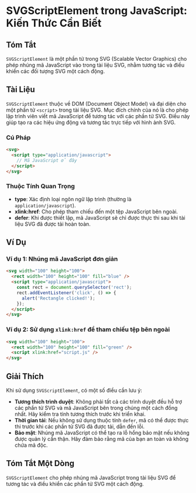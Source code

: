 <!--
Meta Description: # SVGScriptElement trong JavaScript: Kiến Thức Cần Biết ## Tóm Tắt `SVGScriptElement` là một phần tử trong SVG (Scalable Vector Graphics) cho phép nhú...
Meta Keywords: svg, javascript, một, 100, các
-->

# SVGScriptElement trong JavaScript: Kiến Thức Cần Biết

## Tóm Tắt
`SVGScriptElement` là một phần tử trong SVG (Scalable Vector Graphics) cho phép nhúng mã JavaScript vào trong tài liệu SVG, nhằm tương tác và điều khiển các đối tượng SVG một cách động.

## Tài Liệu
`SVGScriptElement` thuộc về DOM (Document Object Model) và đại diện cho một phần tử `<script>` trong tài liệu SVG. Mục đích chính của nó là cho phép lập trình viên viết mã JavaScript để tương tác với các phần tử SVG. Điều này giúp tạo ra các hiệu ứng động và tương tác trực tiếp với hình ảnh SVG.

### Cú Pháp
```html
<svg>
  <script type="application/javascript">
    // Mã JavaScript ở đây
  </script>
</svg>
```

### Thuộc Tính Quan Trọng
- **type**: Xác định loại ngôn ngữ lập trình (thường là `application/javascript`).
- **xlink:href**: Cho phép tham chiếu đến một tệp JavaScript bên ngoài.
- **defer**: Khi được thiết lập, mã JavaScript sẽ chỉ được thực thi sau khi tài liệu SVG đã được tải hoàn toàn.

## Ví Dụ
### Ví dụ 1: Nhúng mã JavaScript đơn giản
```html
<svg width="100" height="100">
  <rect width="100" height="100" fill="blue" />
  <script type="application/javascript">
    const rect = document.querySelector('rect');
    rect.addEventListener('click', () => {
      alert('Rectangle clicked!');
    });
  </script>
</svg>
```

### Ví dụ 2: Sử dụng `xlink:href` để tham chiếu tệp bên ngoài
```html
<svg width="100" height="100">
  <rect width="100" height="100" fill="green" />
  <script xlink:href="script.js" />
</svg>
```

## Giải Thích
Khi sử dụng `SVGScriptElement`, có một số điều cần lưu ý:
- **Tương thích trình duyệt**: Không phải tất cả các trình duyệt đều hỗ trợ các phần tử SVG và mã JavaScript bên trong chúng một cách đồng nhất. Hãy kiểm tra tính tương thích trước khi triển khai.
- **Thời gian tải**: Nếu không sử dụng thuộc tính `defer`, mã có thể được thực thi trước khi các phần tử SVG đã được tải, dẫn đến lỗi.
- **Bảo mật**: Nhúng mã JavaScript có thể tạo ra lỗ hổng bảo mật nếu không được quản lý cẩn thận. Hãy đảm bảo rằng mã của bạn an toàn và không chứa mã độc.

## Tóm Tắt Một Dòng
`SVGScriptElement` cho phép nhúng mã JavaScript trong tài liệu SVG để tương tác và điều khiển các phần tử SVG một cách động.